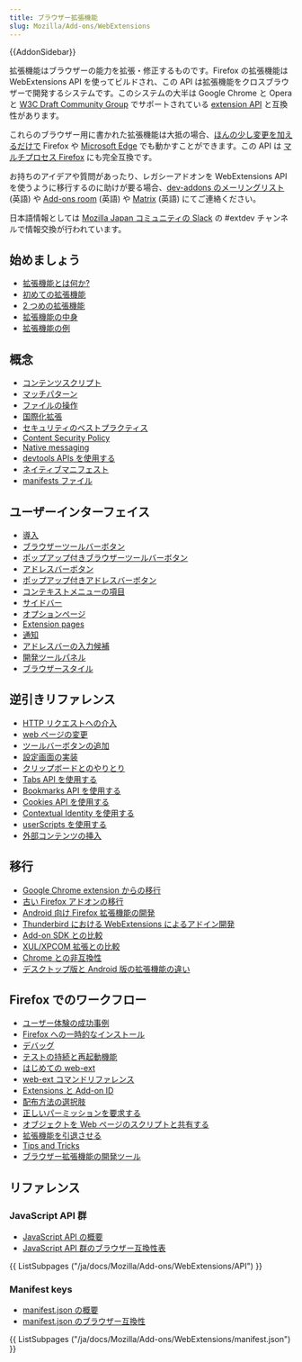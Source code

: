 ```yaml
---
title: ブラウザー拡張機能
slug: Mozilla/Add-ons/WebExtensions
---
```


{{AddonSidebar}}

拡張機能はブラウザーの能力を拡張・修正するものです。Firefox の拡張機能は WebExtensions API を使ってビルドされ、この API は拡張機能をクロスブラウザーで開発するシステムです。このシステムの大半は Google Chrome と Opera と [W3C Draft Community Group](https://browserext.github.io/browserext/) でサポートされている [extension API](https://developer.chrome.com/extensions) と互換性があります。

これらのブラウザー用に書かれた拡張機能は大抵の場合、[ほんの少し変更を加えるだけで](/ja/docs/Mozilla/Add-ons/WebExtensions/Porting_from_Google_Chrome) Firefox や [Microsoft Edge](https://developer.microsoft.com/en-us/microsoft-edge/platform/documentation/extensions/) でも動かすことができます。この API は [マルチプロセス Firefox](/ja/Firefox/Multiprocess_Firefox) にも完全互換です。

お持ちのアイデアや質問があったり、レガシーアドオンを WebExtensions API を使うように移行するのに助けが要る場合、[dev-addons のメーリングリスト](https://mail.mozilla.org/listinfo/dev-addons) (英語) や [Add-ons room](https://chat.mozilla.org/#/room/#addons:mozilla.org) (英語) や [Matrix](irc://irc.mozilla.org/webextensions) (英語) にてご連絡ください。

日本語情報としては [Mozilla Japan コミュニティの Slack](https://bit.ly/mozilla-jp-slack) の #extdev チャンネルで情報交換が行われています。

## 始めましょう

- [拡張機能とは何か?](/ja/docs/Mozilla/Add-ons/WebExtensions/What_are_WebExtensions)
- [初めての拡張機能](/ja/docs/Mozilla/Add-ons/WebExtensions/Your_first_WebExtension)
- [2 つめの拡張機能](/ja/docs/Mozilla/Add-ons/WebExtensions/Walkthrough)
- [拡張機能の中身](/ja/docs/Mozilla/Add-ons/WebExtensions/Anatomy_of_a_WebExtension)
- [拡張機能の例](/ja/docs/Mozilla/Add-ons/WebExtensions/Examples)

## 概念

- [コンテンツスクリプト](/ja/docs/Mozilla/Add-ons/WebExtensions/Content_scripts)
- [マッチパターン](/ja/docs/Mozilla/Add-ons/WebExtensions/Match_patterns)
- [ファイルの操作](/ja/docs/Mozilla/Add-ons/WebExtensions/Working_with_files)
- [国際化拡張](/ja/docs/Mozilla/Add-ons/WebExtensions/Internationalization)
- [セキュリティのベストプラクティス](/ja/docs/Mozilla/Add-ons/WebExtensions/Security_best_practices)
- [Content Security Policy](/ja/docs/Mozilla/Add-ons/WebExtensions/Content_Security_Policy)
- [Native messaging](/ja/docs/Mozilla/Add-ons/WebExtensions/Native_messaging)
- [devtools APIs を使用する](/ja/docs/Mozilla/Add-ons/WebExtensions/Extending_the_developer_tools)
- [ネイティブマニフェスト](/ja/docs/Mozilla/Add-ons/WebExtensions/Native_manifests)
- [manifests ファイル](/ja/docs/Mozilla/Add-ons/WebExtensions/Native_manifests)

## ユーザーインターフェイス

- [導入](/ja/docs/Mozilla/Add-ons/WebExtensions/user_interface)
- [ブラウザーツールバーボタン](/ja/docs/Mozilla/Add-ons/WebExtensions/user_interface/Browser_action)
- [ポップアップ付きブラウザーツールバーボタン](/ja/docs/Mozilla/Add-ons/WebExtensions/user_interface/Popups)
- [アドレスバーボタン](/ja/docs/Mozilla/Add-ons/WebExtensions/user_interface/Page_actions)
- [ポップアップ付きアドレスバーボタン](/ja/docs/Mozilla/Add-ons/WebExtensions/user_interface/Popups)
- [コンテキストメニューの項目](/ja/docs/Mozilla/Add-ons/WebExtensions/user_interface/Context_menu_items)
- [サイドバー](/ja/docs/Mozilla/Add-ons/WebExtensions/user_interface/Sidebars)
- [オプションページ](/ja/docs/Mozilla/Add-ons/WebExtensions/user_interface/Options_pages)
- [Extension pages](/ja/docs/Mozilla/Add-ons/WebExtensions/user_interface/Extension_pages)
- [通知](/ja/docs/Mozilla/Add-ons/WebExtensions/user_interface/Notifications)
- [アドレスバーの入力候補](/ja/docs/Mozilla/Add-ons/WebExtensions/user_interface/Omnibox)
- [開発ツールパネル](/ja/docs/Mozilla/Add-ons/WebExtensions/user_interface/devtools_panels)
- [ブラウザースタイル](/ja/docs/Mozilla/Add-ons/WebExtensions/user_interface/Browser_styles)

## 逆引きリファレンス

- [HTTP リクエストへの介入](/ja/docs/Mozilla/Add-ons/WebExtensions/Intercept_HTTP_requests)
- [web ページの変更](/ja/docs/Mozilla/Add-ons/WebExtensions/Modify_a_web_page)
- [ツールバーボタンの追加](/ja/docs/Mozilla/Add-ons/WebExtensions/Add_a_button_to_the_toolbar)
- [設定画面の実装](/ja/docs/Mozilla/Add-ons/WebExtensions/Implement_a_settings_page)
- [クリップボードとのやりとり](/ja/docs/Mozilla/Add-ons/WebExtensions/Interact_with_the_clipboard)
- [Tabs API を使用する](/ja/docs/Mozilla/Add-ons/WebExtensions/Working_with_the_Tabs_API)
- [Bookmarks API を使用する](/ja/docs/Mozilla/Add-ons/WebExtensions/Work_with_the_Bookmarks_API)
- [Cookies API を使用する](/ja/docs/Mozilla/Add-ons/WebExtensions/Work_with_the_Cookies_API)
- [Contextual Identity を使用する](/ja/docs/Mozilla/Add-ons/WebExtensions/Work_with_contextual_identities)
- [userScripts を使用する](/ja/docs/Mozilla/Add-ons/WebExtensions/API/userScripts/Working_with_userScripts)
- [外部コンテンツの挿入](/ja/docs/Mozilla/Add-ons/WebExtensions/Safely_inserting_external_content_into_a_page)

## 移行

- [Google Chrome extension からの移行](/ja/docs/Mozilla/Add-ons/WebExtensions/Porting_from_Google_Chrome)
- [古い Firefox アドオンの移行](/ja/docs/Mozilla/Add-ons/WebExtensions/Porting_a_legacy_Firefox_add-on)
- [Android 向け Firefox 拡張機能の開発](/ja/docs/Mozilla/Add-ons/WebExtensions/Developing_WebExtensions_for_Firefox_for_Android)
- [Thunderbird における WebExtensions によるアドイン開発](</ja/docs/Mozilla/Add-ons/WebExtensions/Thunderbird における WebExtensions によるアドイン開発>)
- [Add-on SDK との比較](/ja/docs/Mozilla/Add-ons/WebExtensions/Comparison_with_the_Add-on_SDK)
- [XUL/XPCOM 拡張との比較](/ja/docs/Mozilla/Add-ons/WebExtensions/Comparison_with_XUL_XPCOM_extensions)
- [Chrome との非互換性](/ja/docs/Mozilla/Add-ons/WebExtensions/Chrome_incompatibilities)
- [デスクトップ版と Android 版の拡張機能の違い](/ja/docs/Mozilla/Add-ons/WebExtensions/Differences_between_desktop_and_Android)

## Firefox でのワークフロー

- [ユーザー体験の成功事例](/ja/docs/Mozilla/Add-ons/WebExtensions/User_experience_best_practices)
- [Firefox への一時的なインストール](/ja/docs/Mozilla/Add-ons/WebExtensions/Temporary_Installation_in_Firefox)
- [デバッグ](/ja/docs/Mozilla/Add-ons/WebExtensions/デバッグ)
- [テストの持続と再起動機能](/ja/docs/Mozilla/Add-ons/WebExtensions/Testing_persistent_and_restart_features)
- [はじめての web-ext](/ja/docs/Mozilla/Add-ons/WebExtensions/Getting_started_with_web-ext)
- [web-ext コマンドリファレンス](/ja/docs/Mozilla/Add-ons/WebExtensions/web-ext_command_reference)
- [Extensions と Add-on ID](/ja/docs/Mozilla/Add-ons/WebExtensions/WebExtensions_and_the_Add-on_ID)
- [配布方法の選択肢](/ja/docs/Mozilla/Add-ons/WebExtensions/Distribution_options)
- [正しいパーミッションを要求する](/ja/docs/Mozilla/Add-ons/WebExtensions/Request_the_right_permissions)
- [オブジェクトを Web ページのスクリプトと共有する](/ja/docs/Mozilla/Add-ons/WebExtensions/Sharing_objects_with_page_scripts)
- [拡張機能を引退させる](/ja/docs/Mozilla/Add-ons/WebExtensions/Retiring_your_extension)
- [Tips and Tricks](/ja/docs/Mozilla/Add-ons/WebExtensions/Tips)
- [ブラウザー拡張機能の開発ツール](/ja/docs/Mozilla/Add-ons/WebExtensions/Development_Tools)

## リファレンス

### JavaScript API 群

- [JavaScript API の概要](/ja/docs/Mozilla/Add-ons/WebExtensions/API)
- [JavaScript API 群のブラウザー互換性表](/ja/docs/Mozilla/Add-ons/WebExtensions/Browser_support_for_JavaScript_APIs)

{{ ListSubpages ("/ja/docs/Mozilla/Add-ons/WebExtensions/API") }}

### Manifest keys

- [manifest.json の概要](/ja/docs/Mozilla/Add-ons/WebExtensions/manifest.json)
- [manifest.json のブラウザー互換性](/ja/docs/Mozilla/Add-ons/WebExtensions/Browser_compatibility_for_manifest.json)

{{ ListSubpages ("/ja/docs/Mozilla/Add-ons/WebExtensions/manifest.json") }}
